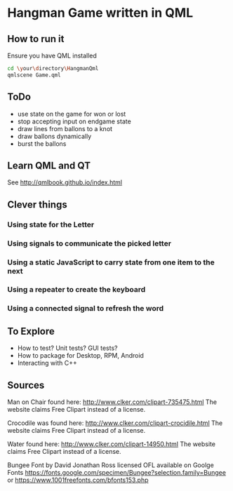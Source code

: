 # Hangman Game written in QML

## How to run it

Ensure you have QML installed

```bash
cd \your\directory\HangmanQml
qmlscene Game.qml
```

## ToDo

* use state on the game for won or lost
* stop accepting input on endgame state
* draw lines from ballons to a knot
* draw ballons dynamically
* burst the ballons


## Learn QML and QT

See <http://qmlbook.github.io/index.html>

## Clever things

### Using state for the Letter

### Using signals to communicate the picked letter

### Using a static JavaScript to carry state from one item to the next

### Using a repeater to create the keyboard

### Using a connected signal to refresh the word


## To Explore

* How to test? Unit tests? GUI tests?
* How to package for Desktop, RPM, Android
* Interacting with C++

## Sources

Man on Chair found here: <http://www.clker.com/clipart-735475.html> The website claims Free Clipart instead of a license.

Crocodile was found here: <http://www.clker.com/clipart-crocidile.html>  The website claims Free Clipart instead of a license.

Water found here: <http://www.clker.com/clipart-14950.html> The website claims Free Clipart instead of a license.

Bungee Font by David Jonathan Ross licensed OFL available on Goolge Fonts <https://fonts.google.com/specimen/Bungee?selection.family=Bungee> or <https://www.1001freefonts.com/bfonts153.php>

